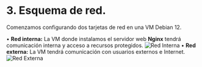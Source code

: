 # 3.	Esquema de red.
Comenzamos configurando dos tarjetas de red en una VM Debian 12.

•	**Red interna:** La VM donde instalamos el servidor web **Nginx** tendrá comunicación interna y acceso a recursos protegidos.
![Red Interna](Imagenes/Red_Interna_Servidor.PNG)
•	**Red externa:** La VM tendrá comunicación con usuarios externos e Internet.
![Red Externa](Imagenes/Red_Externa_Servidor.PNG)
